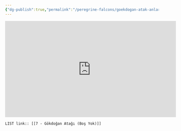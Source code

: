 ```yaml
---
{"dg-publish":true,"permalink":"/peregrine-falcons/goekdogan-atak-anlari-0/7-goekdogan-atagi-bos-yok/","updated":"2024-09-21T16:42:23.434+03:00"}
---
```


<iframe width="560" height="315" src="https://www.youtube.com/embed/anaI8BMAbRc?si=ABQrSwjIlRZdiw_r" title="YouTube video player" frameborder="0" allow="accelerometer; autoplay; clipboard-write; encrypted-media; gyroscope; picture-in-picture; web-share" referrerpolicy="strict-origin-when-cross-origin" allowfullscreen></iframe>

`LIST link:: [[7 - Gökdoğan Atağı (Boş Yok)]] `